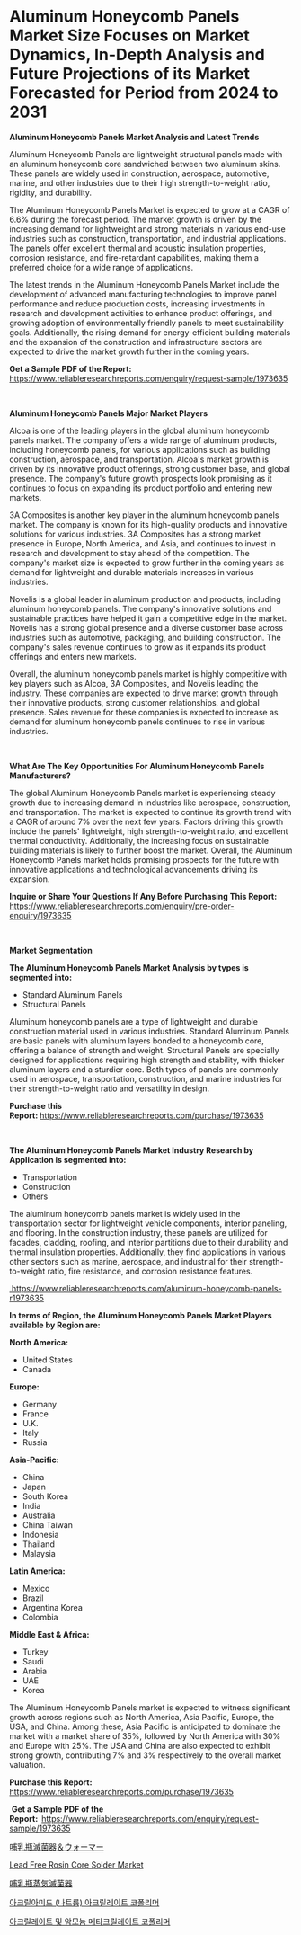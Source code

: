 <p><h1>Aluminum Honeycomb Panels Market Size Focuses on Market Dynamics, In-Depth Analysis and Future Projections of its Market Forecasted for Period from 2024 to 2031</h1></p><p><strong>Aluminum Honeycomb Panels Market Analysis and Latest Trends</strong></p>
<p><p>Aluminum Honeycomb Panels are lightweight structural panels made with an aluminum honeycomb core sandwiched between two aluminum skins. These panels are widely used in construction, aerospace, automotive, marine, and other industries due to their high strength-to-weight ratio, rigidity, and durability.</p><p>The Aluminum Honeycomb Panels Market is expected to grow at a CAGR of 6.6% during the forecast period. The market growth is driven by the increasing demand for lightweight and strong materials in various end-use industries such as construction, transportation, and industrial applications. The panels offer excellent thermal and acoustic insulation properties, corrosion resistance, and fire-retardant capabilities, making them a preferred choice for a wide range of applications.</p><p>The latest trends in the Aluminum Honeycomb Panels Market include the development of advanced manufacturing technologies to improve panel performance and reduce production costs, increasing investments in research and development activities to enhance product offerings, and growing adoption of environmentally friendly panels to meet sustainability goals. Additionally, the rising demand for energy-efficient building materials and the expansion of the construction and infrastructure sectors are expected to drive the market growth further in the coming years.</p></p>
<p><strong>Get a Sample PDF of the Report:&nbsp;</strong> <a href="https://www.reliableresearchreports.com/enquiry/request-sample/1973635">https://www.reliableresearchreports.com/enquiry/request-sample/1973635</a></p>
<p>&nbsp;</p>
<p><strong>Aluminum Honeycomb Panels Major Market Players</strong></p>
<p><p>Alcoa is one of the leading players in the global aluminum honeycomb panels market. The company offers a wide range of aluminum products, including honeycomb panels, for various applications such as building construction, aerospace, and transportation. Alcoa's market growth is driven by its innovative product offerings, strong customer base, and global presence. The company's future growth prospects look promising as it continues to focus on expanding its product portfolio and entering new markets.</p><p>3A Composites is another key player in the aluminum honeycomb panels market. The company is known for its high-quality products and innovative solutions for various industries. 3A Composites has a strong market presence in Europe, North America, and Asia, and continues to invest in research and development to stay ahead of the competition. The company's market size is expected to grow further in the coming years as demand for lightweight and durable materials increases in various industries.</p><p>Novelis is a global leader in aluminum production and products, including aluminum honeycomb panels. The company's innovative solutions and sustainable practices have helped it gain a competitive edge in the market. Novelis has a strong global presence and a diverse customer base across industries such as automotive, packaging, and building construction. The company's sales revenue continues to grow as it expands its product offerings and enters new markets.</p><p>Overall, the aluminum honeycomb panels market is highly competitive with key players such as Alcoa, 3A Composites, and Novelis leading the industry. These companies are expected to drive market growth through their innovative products, strong customer relationships, and global presence. Sales revenue for these companies is expected to increase as demand for aluminum honeycomb panels continues to rise in various industries.</p></p>
<p>&nbsp;</p>
<p><strong>What Are The Key Opportunities For Aluminum Honeycomb Panels Manufacturers?</strong></p>
<p><p>The global Aluminum Honeycomb Panels market is experiencing steady growth due to increasing demand in industries like aerospace, construction, and transportation. The market is expected to continue its growth trend with a CAGR of around 7% over the next few years. Factors driving this growth include the panels' lightweight, high strength-to-weight ratio, and excellent thermal conductivity. Additionally, the increasing focus on sustainable building materials is likely to further boost the market. Overall, the Aluminum Honeycomb Panels market holds promising prospects for the future with innovative applications and technological advancements driving its expansion.</p></p>
<p><strong>Inquire or Share Your Questions If Any Before Purchasing This Report:</strong> <a href="https://www.reliableresearchreports.com/enquiry/pre-order-enquiry/1973635">https://www.reliableresearchreports.com/enquiry/pre-order-enquiry/1973635</a></p>
<p>&nbsp;</p>
<p><strong>Market Segmentation</strong></p>
<p><strong>The Aluminum Honeycomb Panels Market Analysis by types is segmented into:</strong></p>
<p><ul><li>Standard Aluminum Panels</li><li>Structural Panels</li></ul></p>
<p><p>Aluminum honeycomb panels are a type of lightweight and durable construction material used in various industries. Standard Aluminum Panels are basic panels with aluminum layers bonded to a honeycomb core, offering a balance of strength and weight. Structural Panels are specially designed for applications requiring high strength and stability, with thicker aluminum layers and a sturdier core. Both types of panels are commonly used in aerospace, transportation, construction, and marine industries for their strength-to-weight ratio and versatility in design.</p></p>
<p><strong>Purchase this Report:&nbsp;</strong><a href="https://www.reliableresearchreports.com/purchase/1973635">https://www.reliableresearchreports.com/purchase/1973635</a></p>
<p>&nbsp;</p>
<p><strong>The Aluminum Honeycomb Panels Market Industry Research by Application is segmented into:</strong></p>
<p><ul><li>Transportation</li><li>Construction</li><li>Others</li></ul></p>
<p><p>The aluminum honeycomb panels market is widely used in the transportation sector for lightweight vehicle components, interior paneling, and flooring. In the construction industry, these panels are utilized for facades, cladding, roofing, and interior partitions due to their durability and thermal insulation properties. Additionally, they find applications in various other sectors such as marine, aerospace, and industrial for their strength-to-weight ratio, fire resistance, and corrosion resistance features.</p></p>
<p><a href="https://www.reliableresearchreports.com/aluminum-honeycomb-panels-r1973635">&nbsp;https://www.reliableresearchreports.com/aluminum-honeycomb-panels-r1973635</a></p>
<p><strong>In terms of Region, the Aluminum Honeycomb Panels Market Players available by Region are:</strong></p>
<p>
    <p> <strong> North America: </strong>
        <ul>
            <li>United States</li>
            <li>Canada</li>
        </ul>
        </p> 
    <p> <strong> Europe: </strong>
        <ul>
            <li>Germany</li>
            <li>France</li>
            <li>U.K.</li>
            <li>Italy</li>
            <li>Russia</li>
        </ul>
        </p> 
    <p> <strong> Asia-Pacific: </strong>
        <ul>
            <li>China</li>
            <li>Japan</li>
            <li>South Korea</li>
            <li>India</li>
            <li>Australia</li>
            <li>China Taiwan</li>
            <li>Indonesia</li>
            <li>Thailand</li>
            <li>Malaysia</li>
        </ul>
        </p> 
    <p> <strong> Latin America: </strong>
        <ul>
            <li>Mexico</li>
            <li>Brazil</li>
            <li>Argentina Korea</li>
            <li>Colombia</li>
        </ul>
        </p> 
    <p> <strong> Middle East & Africa: </strong>
        <ul>
            <li>Turkey</li>
            <li>Saudi</li>
            <li>Arabia</li>
            <li>UAE</li>
            <li>Korea</li>
        </ul>
    </p>
    </p>
<p><p>The Aluminum Honeycomb Panels market is expected to witness significant growth across regions such as North America, Asia Pacific, Europe, the USA, and China. Among these, Asia Pacific is anticipated to dominate the market with a market share of 35%, followed by North America with 30% and Europe with 25%. The USA and China are also expected to exhibit strong growth, contributing 7% and 3% respectively to the overall market valuation.</p></p>
<p><strong>Purchase this Report: </strong><a href="https://www.reliableresearchreports.com/purchase/1973635">https://www.reliableresearchreports.com/purchase/1973635</a></p>
<p>&nbsp;<strong>Get a Sample PDF of the Report:&nbsp;&nbsp;</strong><a href="https://www.reliableresearchreports.com/enquiry/request-sample/1973635">https://www.reliableresearchreports.com/enquiry/request-sample/1973635</a></p>
<p><strong></strong></p>
<p><p><a href="https://medium.com/@jackrichards5445/%E4%B8%96%E7%95%8C%E3%81%AE%E3%83%99%E3%83%93%E3%83%BC%E3%83%9C%E3%83%88%E3%83%AB%E6%BB%85%E8%8F%8C%E5%99%A8-%E3%82%A6%E3%82%A9%E3%83%BC%E3%83%9E%E3%83%BC%E5%B8%82%E5%A0%B4%E3%81%AB%E3%81%A4%E3%81%84%E3%81%A6-%E8%A3%BD%E5%93%81%E3%82%BF%E3%82%A4%E3%83%97-%E7%94%A8%E9%80%94-%E5%9C%B0%E5%9F%9F-%E4%BC%81%E6%A5%AD%E5%88%A5%E3%81%A7%E3%81%AE%E7%94%A3%E6%A5%AD%E3%82%BB%E3%82%B0%E3%83%A1%E3%83%B3%E3%83%88%E5%B1%95%E6%9C%9B-%E5%B8%82%E5%A0%B4%E8%A9%95%E4%BE%A1-%E7%AB%B6%E4%BA%89%E3%82%B7%E3%83%8A%E3%83%AA%E3%82%AA-%E3%83%88%E3%83%AC%E3%83%B3%E3%83%89-%E3%81%8A%E3%82%88%E3%81%B3%E4%BA%88%E6%B8%AC-2024%E5%B9%B4-2031%E5%B9%B4-c2ef59b70d36">哺乳瓶滅菌器＆ウォーマー</a></p><p><a href="https://github.com/sardarp081/Market-Research-Report-List-1/blob/main/lead-free-rosin-core-solder-market.md">Lead Free Rosin Core Solder Market</a></p><p><a href="https://medium.com/@jackrichards5445/%E3%83%99%E3%83%93%E3%83%BC%E3%83%9C%E3%83%88%E3%83%AB%E3%81%AE%E8%92%B8%E6%B0%97%E6%AE%BA%E8%8F%8C%E5%99%A8%E7%94%A3%E6%A5%AD%E3%81%AB%E5%AF%BE%E3%81%99%E3%82%8B%E6%B4%9E%E5%AF%9F-2031%E5%B9%B4%E3%81%BE%E3%81%A7%E3%81%AE%E5%B8%82%E5%A0%B4%E3%81%AE%E8%B2%A1%E5%8B%99%E7%8A%B6%E6%B3%81-%E5%B8%82%E5%A0%B4%E8%A6%8F%E6%A8%A1-%E5%8F%8E%E7%9B%8A%E5%88%86%E6%9E%90-7e66730a9c4f">哺乳瓶蒸気滅菌器</a></p><p><a href="https://medium.com/@lolitanader1/2024%EB%85%84%EB%B6%80%ED%84%B0-2031%EB%85%84%EA%B9%8C%EC%A7%80%EC%9D%98-%EC%95%84%ED%81%AC%EB%A6%B4%EC%95%84%EB%AF%B8%EB%93%9C-%EB%82%98%ED%8A%B8%EB%A5%A8-%EC%95%84%ED%81%AC%EB%A6%B4%EB%A0%88%EC%9D%B4%ED%8A%B8-%EA%B3%B5%EC%A4%91%ED%95%A9%EC%B2%B4-%EC%8B%9C%EC%9E%A5-%EC%A0%90%EC%9C%A0%EC%9C%A8%EA%B3%BC-%EA%B2%BD%EC%9F%81-%ED%92%8D%EA%B2%BD%EC%97%90-%EB%8C%80%ED%95%9C-%ED%86%B5%EC%B0%B0%EB%A0%A5-1d179915cf6f">아크릴아미드 (나트륨) 아크릴레이트 코폴리머</a></p><p><a href="https://medium.com/@lolitanader1/%EC%95%84%ED%81%AC%EB%A6%B4%EB%A0%88%EC%9D%B4%ED%8A%B8-%EB%B0%8F-%EC%95%94%EB%AA%A8%EB%8A%84-%EB%A9%94%ED%83%80%ED%81%AC%EB%A6%B4%EB%A0%88%EC%9D%B4%ED%8A%B8-%EA%B3%B5%EC%A4%91%ED%95%A9%EC%B2%B4-%EC%8B%9C%EC%9E%A5-%EC%A0%84%EB%A7%9D-%EC%99%84%EC%A0%84%ED%95%9C-%EC%82%B0%EC%97%85-%EB%B6%84%EC%84%9D-2024%EB%85%84%EB%B6%80%ED%84%B0-2031%EB%85%84%EA%B9%8C%EC%A7%80-0c8f0861331b">아크릴레이트 및 암모늄 메타크릴레이트 코폴리머</a></p></p>